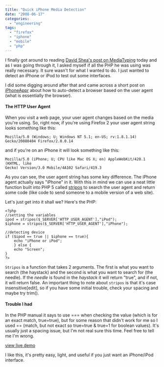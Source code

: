 ```yaml
---
title: "Quick iPhone Media Detection"
date: "2008-06-17"
categories: 
  - "engineering"
tags: 
  - "firefox"
  - "iphone"
  - "mobile"
  - "php"
---
```


I finally got around to reading [David Shea's post on MediaTyping](http://mezzoblue.com/archives/2008/03/18/mediatyping/) today and as I was going through it, I asked myself if all the PHP he was using was really necessary. It sure wasn't for what I wanted to do. I just wanted to detect an iPhone or iPod to test out some interfaces.

I did some digging around after that and came across a short post on [iPhoneAppr](http://www.iphoneappr.com/howto.php?id=1) about how to auto-detect a browser based on the user agent (what is essentially the browser).

#### The HTTP User Agent

When you visit a web page, your user agent changes based on the media you're using. So, right now, if you're using Firefox 2 your user agent string looks something like this:

```
Mozilla/5.0 (Windows; U; Windows NT 5.1; en-US; rv:1.8.1.14) 
Gecko/20080404 Firefox/2.0.0.14
```

and if you're on an iPhone it will look something like this:

```
Mozilla/5.0 (iPhone; U; CPU like Mac OS X; en) AppleWebKit/420.1 (KHTML, like 
Gecko) Version/3.0 Mobile/4A102 Safari/419.3
```

As you can see, the user agent string has some key difference. The iPhone agent actually says "iPhone" in it. With this in mind we can use a neat little function built into PHP 5 called [stripos](http://us2.php.net/stripos) to search the user agent and return some code (like code to send someone to a mobile version of a web site).

Let's just get into it shall we? Here's the PHP:

```
<?php
//setting the variables
ipod = stripos($_SERVER['HTTP_USER_AGENT'],"iPod");
$iphone = stripos($_SERVER['HTTP_USER_AGENT'],"iPhone");

//detecting device
if ($ipod == true || $iphone == true){
    echo "iPhone or iPod";
    } else {
    echo "Screen";
}
?>
```

`Stripos` is a function that takes 2 arguments. The first is what you want to search (the haystack) and the second is what you want to search for (the needle). If the _needle_ is found in the _haystack_ it will return "true", and if not, it will return false. An important thing to note about `stripos` is that it's case insensitive\[edit\], so if you have some initial trouble, check your spacing and maybe try trim().

#### Trouble I had

In the PHP manual it says to use === when checking the value (which is for an exact match, true=true), but for some reason that didn't work for me so I used == (match, but not exact so true=true & true=1 for boolean values). It's usually just a spacing issue, but I'm not real sure this time. Feel free to tell me I'm wrong.

[view live demo](http://www.csskarma.com/lab/mediatyping/)

I like this, it's pretty easy, light, and useful if you just want an iPhone/iPod interface.
